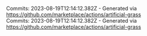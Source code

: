 Commits: 2023-08-19T12:14:12.382Z - Generated via https://github.com/marketplace/actions/artificial-grass
<br>
Commits: 2023-08-19T12:14:12.382Z - Generated via https://github.com/marketplace/actions/artificial-grass
<br>
